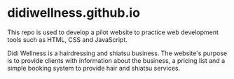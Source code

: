 # didiwellness.github.io

 This repo is used to develop a pilot website to practice web development tools such as HTML, CSS and JavaScript.
 
 Didi Wellness is a hairdressing and shiatsu business. The website's purpose is to provide clients with information about the business, a pricing list and a simple booking system to provide hair and shiatsu services.
